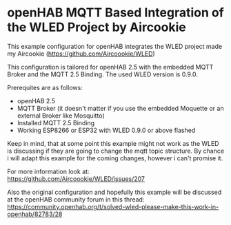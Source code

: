 # openHAB MQTT Based Integration of the WLED Project by Aircookie

This example configuration for openHAB integrates the WLED project made my Aircookie (https://github.com/Aircoookie/WLED)

This configuration is tailored for openHAB 2.5 with the embedded MQTT Broker and the MQTT 2.5 Binding. The used WLED version is 0.9.0.

Prerequites are as follows:
- openHAB 2.5
- MQTT Broker (it doesn't matter if you use the embedded Moquette or an external Broker like Mosquitto)
- Installed MQTT 2.5 Binding
- Working ESP8266 or ESP32 with WLED 0.9.0 or above flashed

Keep in mind, that at some point this example might not work as the WLED is discussing if they are going to change the mqtt topic structure.
By chance i will adapt this example for the coming changes, however i can't promise it.

For more information look at:
https://github.com/Aircoookie/WLED/issues/207

Also the original configuration and hopefully this example will be discussed at the openHAB community forum in this thread:
https://community.openhab.org/t/solved-wled-please-make-this-work-in-openhab/82783/28